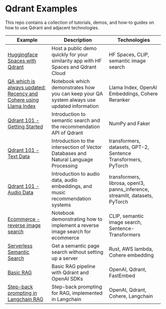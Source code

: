 # Qdrant Examples

This repo contains a collection of tutorials, demos, and how-to guides on how to use Qdrant and adjacent technologies.

| Example                                                                                                                                | Description                                                                                | Technologies                                                                 |
|----------------------------------------------------------------------------------------------------------------------------------------|--------------------------------------------------------------------------------------------|------------------------------------------------------------------------------|
| [Huggingface Spaces with Qdrant](https://github.com/qdrant/examples/tree/master/hf-spaces-with-qdrant)                                 | Host a public demo quickly for your similarity app with HF Spaces and Qdrant Cloud         | HF Spaces, CLIP, semantic image search                                       |
| [QA which is always updated: Recency and Cohere using Llama Index](https://github.com/qdrant/examples/tree/master/llama_index_recency) | Notebook which demonstrates how you can keep your QA system always use updated information | Llama Index, OpenAI Embeddings, Cohere Reranker                              |
| [Qdrant 101 - Getting Started](https://github.com/qdrant/examples/tree/master/qdrant_101_getting_started)                              | Introduction to semantic search and the recommendation API of Qdrant                       | NumPy and Faker                                                              |
| [Qdrant 101 - Text Data](https://github.com/qdrant/examples/tree/master/qdrant_101_text_data)                                          | Introduction to the intersection of Vector Databases and Natural Language Processing       | transformers, datasets, GPT-2, Sentence Transformers, PyTorch                |
| [Qdrant 101 - Audio Data](https://github.com/qdrant/examples/tree/master/qdrant_101_audio_data)                                        | Introduction to audio data, audio embeddings, and music recommendation systems             | transformers, librosa, openl3, panns_inference, streamlit, datasets, PyTorch |
| [Ecommerce - reverse image search](https://github.com/qdrant/examples/tree/master/ecommerce_reverse_image_search)                      | Notebook demonstrating how to implement a reverse image search for ecommerce               | CLIP, semantic image search, Sentence-Transformers                           |
| [Serverless Semantic Search](https://github.com/qdrant/examples/tree/master/lambda-search)                                             | Get a semantic page search without setting up a server                                     | Rust, AWS lambda, Cohere embedding                                           |
| [Basic RAG](https://github.com/qdrant/examples/tree/master/rag-openai-qdrant)                                                          | Basic RAG pipeline with Qdrant and OpenAI SDKs                                             | OpenAI, Qdrant, FastEmbed                                                    |
| [Step-back prompting in Langchain RAG](https://github.com/qdrant/examples/tree/master/langchain-qdrant-step-back-prompting)            | Step-back prompting for RAG, implemented in Langchain                                      | OpenAI, Qdrant, Cohere, Langchain                                            |
